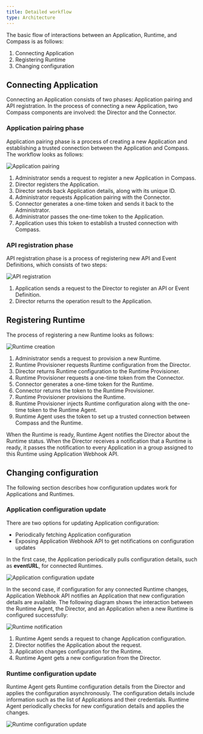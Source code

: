 ```yaml
---
title: Detailed workflow
type: Architecture
---
```


The basic flow of interactions between an Application, Runtime, and Compass is as follows:

1. Connecting Application
2. Registering Runtime
3. Changing configuration

## Connecting Application

Connecting an Application consists of two phases: Application pairing and API registration. In the process of connecting a new Application, two Compass components are involved: the Director and the Connector.

### Application pairing phase

Application pairing phase is a process of creating a new Application and establishing a trusted connection between the Application and Compass. The workflow looks as follows:

![Application pairing](./assets/app-pairing.svg)

1. Administrator sends a request to register a new Application in Compass.
2. Director registers the Application.
3. Director sends back Application details, along with its unique ID.
4. Administrator requests Application pairing with the Connector.
5. Connector generates a one-time token and sends it back to the Administrator.
6. Administrator passes the one-time token to the Application.
7. Application uses this token to establish a trusted connection with Compass.

### API registration phase

API registration phase is a process of registering new API and Event Definitions, which consists of two steps:

![API registration](./assets/api-registration.svg)

1. Application sends a request to the Director to register an API or Event Definition.
2. Director returns the operation result to the Application.

## Registering Runtime

The process of registering a new Runtime looks as follows:

![Runtime creation](./assets/runtime-creation.svg)

1. Administrator sends a request to provision a new Runtime.
2. Runtime Provisioner requests Runtime configuration from the Director.
3. Director returns Runtime configuration to the Runtime Provisioner.
4. Runtime Provisioner requests a one-time token from the Connector.
5. Connector generates a one-time token for the Runtime.
6. Connector returns the token to the Runtime Provisioner.
7. Runtime Provisioner provisions the Runtime.
8. Runtime Provisioner injects Runtime configuration along with the one-time token to the Runtime Agent.
9. Runtime Agent uses the token to set up a trusted connection between Compass and the Runtime.

When the Runtime is ready, Runtime Agent notifies the Director about the Runtime status. When the Director receives a notification that a Runtime is ready, it passes the notification to every Application in a group assigned to this Runtime using Application Webhook API.

## Changing configuration

The following section describes how configuration updates work for Applications and Runtimes.

### Application configuration update

There are two options for updating Application configuration:
- Periodically fetching Application configuration
- Exposing Application Webhook API to get notifications on configuration updates

In the first case, the Application periodically pulls configuration details, such as **eventURL**, for connected Runtimes.

![Application configuration update](./assets/app-configuration-update.svg)

In the second case, if configuration for any connected Runtime changes, Application Webhook API notifies an Application that new configuration details are available. The following diagram shows the interaction between the Runtime Agent, the Director, and an Application when a new Runtime is configured successfully:

![Runtime notification](./assets/runtime-notification.svg)

1. Runtime Agent sends a request to change Application configuration.
2. Director notifies the Application about the request.
3. Application changes configuration for the Runtime.
4. Runtime Agent gets a new configuration from the Director.

### Runtime configuration update

Runtime Agent gets Runtime configuration details from the Director and applies the configuration asynchronously. The configuration details include information such as the list of Applications and their credentials. Runtime Agent periodically checks for new configuration details and applies the changes.

![Runtime configuration update](./assets/runtime-configuration-update.svg)
